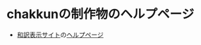 # chakkunの制作物のヘルプページ
* [和訳表示サイト](https://chakkun1121.github.io/view-english)の[ヘルプページ](/view-english)
